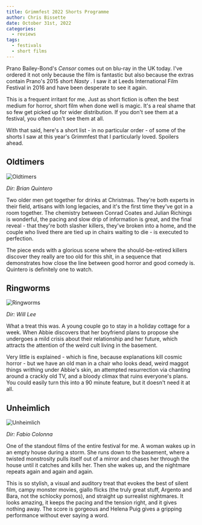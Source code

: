 ```yaml
---
title: Grimmfest 2022 Shorts Programme
author: Chris Bissette
date: October 31st, 2022
categories:
  - reviews
tags:
  - festivals
  - short films
---
```


Prano Bailey-Bond's *Censor* comes out on blu-ray in the UK today. I've ordered it not only because the film is fantastic but also because the extras contain Prano's 2015 short *Nasty* . I saw it at Leeds International Film Festival in 2016 and have been desperate to see it again.

This is a frequent irritant for me. Just as short fiction is often the best medium for horror, short film when done well is magic. It's a real shame that so few get picked up for wider distribution. If you don't see them at a festival, you often don't see them at all.

With that said, here's a short list - in no particular order - of some of the shorts I saw at this year's Grimmfest that I particularly loved. Spoilers ahead. 

## Oldtimers

![Oldtimers](/images/_oldtimers.jpg)

*Dir: Brian Quintero*

Two older men get together for drinks at Christmas. They're both experts in their field, artisans with long legacies, and it's the first time they've got in a room together. The chemistry between Conrad Coates and Julian Richings is wonderful, the pacing and slow drip of information is great, and the final reveal - that they're both slasher killers, they've broken into a home, and the couple who lived there are tied up in chairs waiting to die - is executed to perfection. 

The piece ends with a glorious scene where the should-be-retired killers discover they really are too old for this shit, in a sequence that demonstrates how close the line between good horror and good comedy is. Quintero is definitely one to watch.

## Ringworms

![Ringworms](/images/_ringworms.jpg)

*Dir: Will Lee*

What a treat this was. A young couple go to stay in a holiday cottage for a week. When Abbie discovers that her boyfriend plans to propose she undergoes a mild crisis about their relationship and her future, which attracts the attention of the weird cult living in the basement. 

Very little is explained - which is fine, because explanations kill cosmic horror - but we have an old man in a chair who looks dead, weird maggot things writhing under Abbie's skin, an attempted resurrection via chanting around a crackly old TV, and a bloody climax that ruins everyone's plans. You could easily turn this into a 90 minute feature, but it doesn't need it at all.

## Unheimlich

![Unheimlich](/images/_unheimlich.jpg)

*Dir: Fabio Colonna*

One of the standout films of the entire festival for me. A woman wakes up in an empty house during a storm. She runs down to the basement, where a twisted monstrosity pulls itself out of a mirror and chases her through the house until it catches and kills her. Then she wakes up, and the nightmare repeats again and again and again.

This is so stylish, a visual and auditory treat that evokes the best of silent film, campy monster movies, giallo flicks (the truly great stuff, Argento and Bara, not the schlocky pornos), and straight up surrealist nightmares. It looks amazing, it keeps the pacing and the tension right, and it gives nothing away. The score is gorgeous and Helena Puig gives a gripping performance without ever saying a word.

